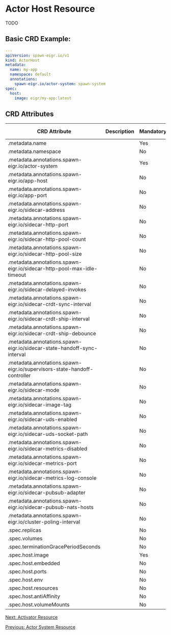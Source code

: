 # Actor Host Resource
TODO

## Basic CRD Example:

```yaml
---
apiVersion: spawn-eigr.io/v1
kind: ActorHost
metadata:
  name: my-app 
  namespace: default
  annotations:
    spawn-eigr.io/actor-system: spawn-system
spec:
  host:
    image: eigr/my-app:latest 
```

## CRD Attributes

| CRD Attribute                                                            | Description     | Mandatory  | Default Value         | Possible Values |
| ------------------------------------------------------------------------ | --------------- | -----------| --------------------- | --------------- |
| .metadata.name                                                           |                 | Yes        |                       |                 |
| .metadata.namespace                                                      |                 | No         | default               |                 |
| .metadata.annotations.spawn-eigr.io/actor-system                         |                 | Yes        | spawn-system          |                 |
| .metadata.annotations.spawn-eigr.io/app-host                             |                 | No         | 0.0.0.0               |                 |
| .metadata.annotations.spawn-eigr.io/app-port                             |                 | No         | 8090                  |                 |
| .metadata.annotations.spawn-eigr.io/sidecar-address                      |                 | No         | 0.0.0.0               |                 |
| .metadata.annotations.spawn-eigr.io/sidecar-http-port                    |                 | No         | 9001                  |                 |
| .metadata.annotations.spawn-eigr.io/sidecar-http-pool-count              |                 | No         | 8                     |                 |
| .metadata.annotations.spawn-eigr.io/sidecar-http-pool-size               |                 | No         | 30                    |                 |
| .metadata.annotations.spawn-eigr.io/sidecar-http-pool-max-idle-timeout   |                 | No         | 1000                  |                 |
| .metadata.annotations.spawn-eigr.io/sidecar-delayed-invokes              |                 | No         | true                  |                 |
| .metadata.annotations.spawn-eigr.io/sidecar-crdt-sync-interval           |                 | No         | 2                     |                 |
| .metadata.annotations.spawn-eigr.io/sidecar-crdt-ship-interval           |                 | No         | 2                     |                 |
| .metadata.annotations.spawn-eigr.io/sidecar-crdt-ship-debounce           |                 | No         | 2                     |                 |
| .metadata.annotations.spawn-eigr.io/sidecar-state-handoff-sync-interval  |                 | No         | 60                    |                 |
| .metadata.annotations.spawn-eigr.io/supervisors-state-handoff-controller |                 | No         | persistent            |                 |
| .metadata.annotations.spawn-eigr.io/sidecar-mode                         |                 | No         | sidecar               | sidecar, daemon |
| .metadata.annotations.spawn-eigr.io/sidecar-image-tag                    |                 | No         | latest                |                 |
| .metadata.annotations.spawn-eigr.io/sidecar-uds-enabled                  |                 | No         | false                 |                 |
| .metadata.annotations.spawn-eigr.io/sidecar-uds-socket-path              |                 | No         | /var/run/spawn.sock   |                 |
| .metadata.annotations.spawn-eigr.io/sidecar-metrics-disabled             |                 | No         | false                 |                 |
| .metadata.annotations.spawn-eigr.io/sidecar-metrics-port                 |                 | No         | 9001                  |                 |
| .metadata.annotations.spawn-eigr.io/sidecar-metrics-log-console          |                 | No         | true                  |                 |
| .metadata.annotations.spawn-eigr.io/sidecar-pubsub-adapter               |                 | No         | native                |                 |
| .metadata.annotations.spawn-eigr.io/sidecar-pubsub-nats-hosts            |                 | No         | nats://127.0.0.1:4222 |                 |
| .metadata.annotations.spawn-eigr.io/cluster-poling-interval              |                 | No         | 3000                  |                 |
| .spec.replicas                                                           |                 | No         | 1                     |                 |
| .spec.volumes                                                            |                 | No         |                       |                 |
| .spec.terminationGracePeriodSeconds                                      |                 | No         | 405                   |                 |
| .spec.host.image                                                         |                 | Yes        |                       |                 |
| .spec.host.embedded                                                      |                 | No         | false                 |                 |
| .spec.host.ports                                                         |                 | No         |                       |                 |
| .spec.host.env                                                           |                 | No         |                       |                 |
| .spec.host.resources                                                     |                 | No         |                       |                 |
| .spec.host.antiAffinity                                                  |                 | No         |                       |                 |
| .spec.host.volumeMounts                                                  |                 | No         |                       |                 |



[Next: Activator Resource](crds/activator.md)

[Previous: Actor System Resource](crds/actor_system.md)